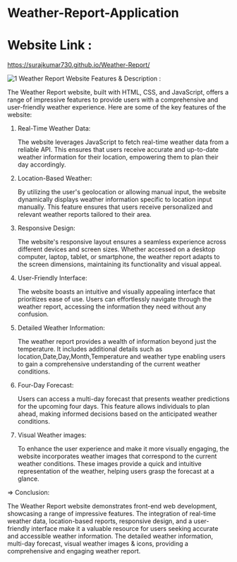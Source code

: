# Weather-Report-Application

# Website Link : 
https://surajkumar730.github.io/Weather-Report/

![1](https://github.com/SURAJKUMAR730/Weather_report-application/assets/106768289/c8105d05-c355-44c8-bb8d-0352933bde12)
Weather Report Website Features & Description : 

The Weather Report website, built with HTML, CSS, and JavaScript, offers a range of impressive features 
to provide users with a comprehensive and user-friendly weather experience. Here are some of the key features of the website:

1. Real-Time Weather Data: 

    The website leverages JavaScript to fetch real-time weather data from a reliable API.
    This ensures that users receive accurate and 
    up-to-date weather information for their location, empowering them to plan their day accordingly.

3. Location-Based Weather: 

   By utilizing the user's geolocation or allowing manual input, the website dynamically displays weather information specific to location 
   input manually. This feature ensures that users receive personalized and relevant weather reports tailored to their area.

3. Responsive Design:

   The website's responsive layout ensures a seamless experience across different devices and screen sizes. 
   Whether accessed on a desktop computer, laptop, tablet, or smartphone, the weather report adapts to the screen dimensions, maintaining 
   its functionality and visual appeal.

4. User-Friendly Interface: 

   The website boasts an intuitive and visually appealing interface that prioritizes ease of use. 
   Users can effortlessly navigate through the weather report, accessing the information they need without any confusion.

5. Detailed Weather Information:

   The weather report provides a wealth of information beyond just the temperature. 
   It includes additional details such as location,Date,Day,Month,Temperature and weather type
   enabling users to gain a comprehensive understanding of the current weather conditions.

6. Four-Day Forecast:

   Users can access a multi-day forecast that presents weather predictions for the upcoming four days. 
   This feature allows individuals to plan ahead, making informed decisions based on the anticipated weather conditions.

7. Visual Weather images: 

   To enhance the user experience and make it more visually engaging, the website incorporates weather images that correspond to the current
   weather conditions.
   These images provide a quick and intuitive representation of the weather, helping users grasp the forecast at a glance.

=> Conclusion:

  The Weather Report website demonstrates front-end web development, showcasing a range of impressive features. 
  The integration of real-time weather data, location-based reports, responsive design, and a user-friendly interface make 
  it a valuable resource for users seeking accurate and accessible weather information. The detailed weather information, multi-day forecast,
  visual weather images & icons,  providing a comprehensive and engaging weather report.

